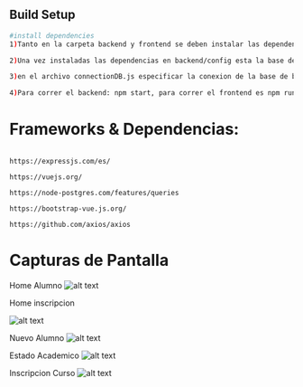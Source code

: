## Build Setup

``` bash
#install dependencies
1)Tanto en la carpeta backend y frontend se deben instalar las dependencias con npm install. 

2)Una vez instaladas las dependencias en backend/config esta la base de datos con los scripts que hay que correr para generar las tablas y los inserts.

3)en el archivo connectionDB.js especificar la conexion de la base de base de datos.

4)Para correr el backend: npm start, para correr el frontend es npm run serve.

```

# Frameworks & Dependencias:

```

https://expressjs.com/es/

https://vuejs.org/

https://node-postgres.com/features/queries

https://bootstrap-vue.js.org/

https://github.com/axios/axios

```

# Capturas de Pantalla

Home Alumno
![alt text](https://github.com/Bonato12/TECSO-Challenge/blob/master/PASO%203/frontend/src/assets/capturas/HomePersona.png)

Home inscripcion

![alt text](https://github.com/Bonato12/TECSO-Challenge/blob/master/PASO%203/frontend/src/assets/capturas/HomeInscripcion.png)


Nuevo Alumno
![alt text](https://github.com/Bonato12/TECSO-Challenge/blob/master/PASO%203/frontend/src/assets/capturas/NuevoAlumno.png)



Estado Academico
![alt text](https://github.com/Bonato12/TECSO-Challenge/blob/master/PASO%203/frontend/src/assets/capturas/EstadoAcademico.png)



Inscripcion Curso
![alt text](https://github.com/Bonato12/TECSO-Challenge/blob/master/PASO%203/frontend/src/assets/capturas/InscripcionCurso.png)
